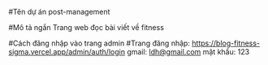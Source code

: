 #Tên dự án
post-management

#Mô tả ngắn
Trang web đọc bài viết về fitness

#Cách đăng nhập vào trang admin
#Trang đăng nhập: https://blog-fitness-sigma.vercel.app/admin/auth/login 
gmail: ldh@gmail.com
mật khẩu: 123

